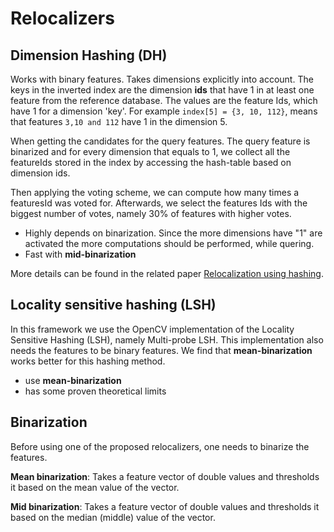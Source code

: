 # Relocalizers

## Dimension Hashing (DH)

Works with binary features. Takes dimensions explicitly into account. 
The keys in the inverted index are the dimension **ids** that have 1 in at least one feature from the reference database.
The values are the feature Ids, which have 1 for a dimension 'key'. For example 
`index[5] = {3, 10, 112}`, means that features `3,10 and 112` have 1 in the dimension 5.

When getting the candidates for the query features. The query feature is binarized and for every dimension that equals to 1, we collect all the featureIds stored in the index by accessing the hash-table based on dimension ids.

Then applying the voting scheme, we can compute how many times a featuresId was voted for. Afterwards, we select the features Ids with the biggest number of votes, namely 30% of features with higher  votes.

* Highly depends on binarization. Since the more dimensions have "1" are activated the more computations should be performed, while quering.
* Fast with **mid-binarization**

More details can be found in the related paper [Relocalization using hashing](http://www.ipb.uni-bonn.de/wp-content/papercite-data/pdf/vysotska2017irosws.pdf).

## Locality sensitive hashing (LSH)

In this framework we use the OpenCV implementation of the Locality Sensitive Hashing (LSH), namely Multi-probe LSH. 
This implementation also needs the features to be binary features. We find that **mean-binarization** works better for this hashing method.

* use **mean-binarization**
* has some proven theoretical limits

## Binarization

Before using one of the proposed relocalizers, one needs to binarize the features.

**Mean binarization**: Takes a feature vector of double values and thresholds it based on the mean value of the vector.

**Mid binarization**:  Takes a feature vector of double values and thresholds it based on the median (middle) value of the vector.




